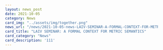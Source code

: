 ```yaml
---
layout: news_post
date: 2021-10-05
category: News
card_img: "../assets/img/together.png"
news_url: "/news/2021-10-05-news-LAIV-SEMINAR-A-FORMAL-CONTEXT-FOR-METRIC-SEMANTICS/"
card_title: "LAIV SEMINAR: A FORMAL CONTEXT FOR METRIC SEMANTICS"
card_category: "News"
card_description: '111'
---
```

